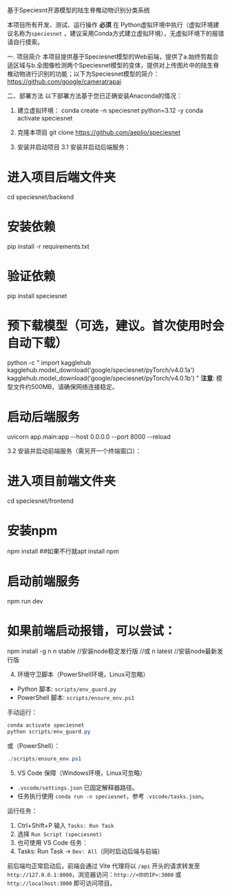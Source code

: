 基于Speciesnt开源模型的陆生脊椎动物识别分类系统

本项目所有开发、测试、运行操作 **必须** 在 Python虚拟环境中执行（虚拟环境建议名称为`speciesnet` ，建议采用Conda方式建立虚拟环境），无虚拟环境下的报错请自行摸索。

一. 项目简介
本项目提供基于Speciesnet模型的Web前端，提供了a.始终剪裁合适区域与b.全图像检测两个Speciesnet模型的变体，提供对上传图片中的陆生脊椎动物进行识别的功能；以下为Speciesnet模型的简介：
https://github.com/google/cameratrapai

二、部署方法
以下部署方法基于您已正确安装Anaconda的情况：
1. 建立虚拟环境：
conda create -n speciesnet python=3.12 -y
conda activate speciesnet

2. 克隆本项目
git clone https://github.com/aeplio/speciesnet

3. 安装并启动项目
3.1 安装并启动后端服务：

# 进入项目后端文件夹
cd speciesnet/backend
# 安装依赖
pip install -r requirements.txt
# 验证依赖
pip install speciesnet
# 预下载模型（可选，建议。首次使用时会自动下载）
python -c "
import kagglehub
kagglehub.model_download('google/speciesnet/pyTorch/v4.0.1a')
kagglehub.model_download('google/speciesnet/pyTorch/v4.0.1b')
"
**注意**: 模型文件约500MB，请确保网络连接稳定。

# 启动后端服务
uvicorn app.main:app --host 0.0.0.0 --port 8000 --reload

3.2 安装并启动前端服务（需另开一个终端窗口）：
# 进入项目前端文件夹
cd speciesnet/frontend
# 安装npm
npm install    ##如果不行就apt install npm
# 启动前端服务
npm run dev
# 如果前端启动报错，可以尝试：
npm install -g n
n stable    //安装node稳定发行版
//或
n latest    //安装node最新发行版

4. 环境守卫脚本（PowerShell环境，Linux可忽略）
- Python 脚本: `scripts/env_guard.py`
- PowerShell 脚本: `scripts/ensure_env.ps1`

手动运行：
```powershell
conda activate speciesnet
python scripts/env_guard.py
```

或（PowerShell）：
```powershell
./scripts/ensure_env.ps1
```

5. VS Code 保障（Windows环境，Linux可忽略）
- `.vscode/settings.json` 已固定解释器路径。
- 任务执行使用 `conda run -n speciesnet`，参考 `.vscode/tasks.json`。

运行任务：
1. Ctrl+Shift+P 输入 `Tasks: Run Task`
2. 选择 `Run Script (speciesnet)`
3. 也可使用 VS Code 任务：
1. Tasks: Run Task -> `Dev: All`（同时启动后端与前端）

前后端均正常启动后，前端会通过 Vite 代理将以 `/api` 开头的请求转发至 `http://127.0.0.1:8000`，浏览器访问：`http://<你的IP>:3000` 或 `http://localhost:3000` 即可访问项目。
